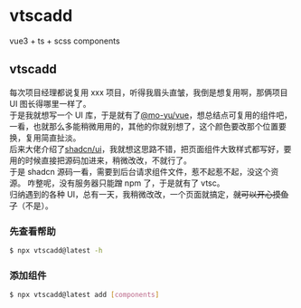 # vtscadd
vue3 + ts + scss components

## vtscadd
每次项目经理都说复用 xxx 项目，听得我眉头直皱，我倒是想复用啊，那俩项目 UI 图长得哪里一样了。<br/>
于是我就想写一个 UI 库，于是就有了[@mo-yu/vue](https://github.com/YamadaAoi/mo-yu)，想总结点可复用的组件吧，一看，也就那么多能稍微用用的，其他的你就别想了，这个颜色要改那个位置要换，复用简直扯淡。<br/>
后来大佬介绍了[shadcn/ui](https://github.com/shadcn-ui/ui)，我就想这思路不错，把页面组件大致样式都写好，要用的时候直接把源码加进来，稍微改改，不就行了。<br/>
于是 shadcn 源码一看，需要到后台请求组件文件，惹不起惹不起，没这个资源。
咋整呢，没有服务器只能蹭 npm 了，于是就有了 vtsc。<br/>
归纳遇到的各种 UI，总有一天，我稍微改改，一个页面就搞定，~~就可以开心摸鱼了~~（不是）。<br/>

### 先查看帮助

```bash
$ npx vtscadd@latest -h
```

### 添加组件

```bash
$ npx vtscadd@latest add [components]
```

